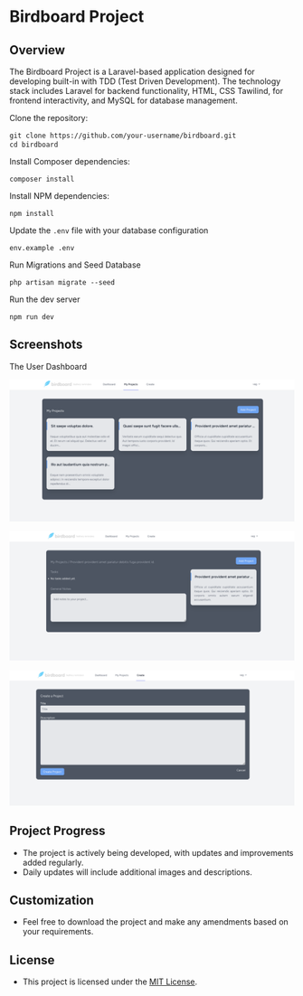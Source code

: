 
# Birdboard Project 

## Overview

The Birdboard Project is a Laravel-based application designed for developing built-in with TDD (Test Driven Development). The technology stack includes Laravel for backend functionality, HTML, CSS Tawilind, for frontend interactivity, and MySQL for database management.

Clone the repository:

    git clone https://github.com/your-username/birdboard.git
    cd birdboard
    
Install Composer dependencies:

    composer install
    

Install NPM dependencies:

    npm install

Update the `.env` file with your database configuration
    
    env.example .env
 
Run Migrations and Seed Database

    php artisan migrate --seed

Run the dev server

    npm run dev

## Screenshots

The User Dashboard

![](example-images/image1.png)

![](example-images/image2.png)

![](example-images/image3.png)

## Project Progress

  - The project is actively being developed, with updates and improvements added regularly.
  - Daily updates will include additional images and descriptions.

## Customization

  - Feel free to download the project and make any amendments based on your requirements.

## License

  - This project is licensed under the [MIT License](LICENSE).
